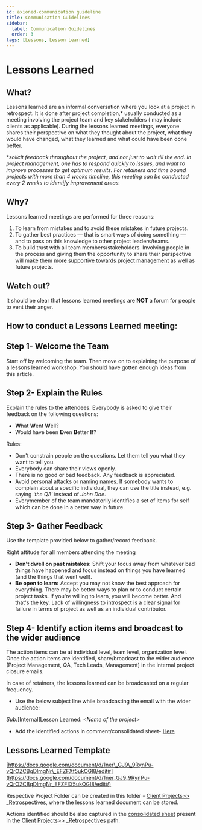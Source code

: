 ```yaml
---
id: axioned-communication guideline
title: Communication Guidelines
sidebar:
  label: Communication Guidelines
  order: 3
tags: [Lessons, Lesson Learned]
---
```


# Lessons Learned
## What?

Lessons learned are an informal conversation where you look at a project in retrospect. It is done after project completion,\* usually conducted as a meeting involving the project team and key stakeholders ( may include clients as applicable). During the lessons learned meetings, everyone shares their perspective on what they thought about the project, what they would have changed, what they learned and what could have been done better.

\*_solicit feedback throughout the project, and not just to wait till the end. In project management, one has to respond quickly to issues, and want to improve processes to get optimum results. For retainers and time bound projects with more than 4 weeks timeline, this meeting can be conducted every 2 weeks to identify improvement areas._

## Why?

Lessons learned meetings are performed for three reasons:

1. To learn from mistakes and to avoid these mistakes in future projects.
2. To gather best practices — that is smart ways of doing something — and to pass on this knowledge to other project leaders/teams.
3. To build trust with all team members/stakeholders. Involving people in the process and giving them the opportunity to share their perspective will make them [more supportive towards project management](https://www.tacticalprojectmanager.com/) as well as future projects.

## Watch out?

It should be clear that lessons learned meetings are **NOT** a forum for people to vent their anger.

##

## How to conduct a Lessons Learned meeting:

## Step 1- Welcome the Team

Start off by welcoming the team. Then move on to explaining the purpose of a lessons learned workshop. You should have gotten enough ideas from this article.

## Step 2- Explain the Rules

Explain the rules to the attendees. Everybody is asked to give their feedback on the following questions:

- **W**hat **W**ent **W**ell?
- Would have been **E**ven **B**etter **I**f?

Rules:

- Don't constrain people on the questions. Let them tell you what they want to tell you.
- Everybody can share their views openly.
- There is no good or bad feedback. Any feedback is appreciated.
- Avoid personal attacks or naming names. If somebody wants to complain about a specific individual, they can use the title instead, e.g. saying _'the QA'_ instead of _John Doe_.
- Everymember of the team mandatorily identifies a set of items for self which can be done in a better way in future.

## Step 3- Gather Feedback

Use the template provided below to gather/record feedback.

Right attitude for all members attending the meeting

- **Don't dwell on past mistakes:** Shift your focus away from whatever bad things have happened and focus instead on things you have learned (and the things that went well).
- **Be open to learn:** Accept you may not know the best approach for everything. There may be better ways to plan or to conduct certain project tasks. If you're willing to learn, you will become better. And that's the key. Lack of willingness to introspect is a clear signal for failure in terms of project as well as an individual contributor.

## Step 4- Identify action items and broadcast to the wider audience

The action items can be at individual level, team level, organization level. Once the action items are identified, share/broadcast to the wider audience (Project Management, QA, Tech Leads, Management) in the internal project closure emails.

In case of retainers, the lessons learned can be broadcasted on a regular frequency.

- Use the below subject line while broadcasting the email with the wider audience:

_Sub:_[Internal]Lesson Learned: _\<Name of the project\>_

- Add the identified actions in comment/consolidated sheet- [Here](https://docs.google.com/spreadsheets/d/1PcvLQbPozLndFhNPNJ-NA4y6KvEXyHpL9Pxu5hrwEe0/edit#gid=0)


## Lessons Learned Template

[https://docs.google.com/document/d/1ner\_GJ9\_9RynPu-vQrOZCBqDlmgNr\_EFZFXf5ukOGl8/edit#](https://docs.google.com/document/d/1ner_GJ9_9RynPu-vQrOZCBqDlmgNr_EFZFXf5ukOGl8/edit#)

Respective Project Folder can be created in this folder - [Client Projects\>\> \_Retrospectives](https://drive.google.com/drive/folders/0B9KzpG4J3_sNMWRLeUlISmJENDQ?usp=sharing), where the lessons learned document can be stored.

Actions identified should be also captured in the [consolidated sheet](https://docs.google.com/spreadsheets/d/1PcvLQbPozLndFhNPNJ-NA4y6KvEXyHpL9Pxu5hrwEe0/edit#gid=0) present in the [Client Projects\>\> \_Retrospectives](https://drive.google.com/drive/folders/0B9KzpG4J3_sNMWRLeUlISmJENDQ?usp=sharing) path.